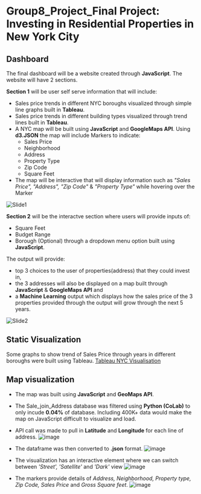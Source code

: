 # Group8_Project_Final Project: Investing in Residential Properties in New York City

## Dashboard
The final dashboard will be a website created through **JavaScript**. The website will have 2 sections.

**Section 1** will be user self serve information that will include:

- Sales price trends in different NYC boroughs visualized through simple line graphs built in **Tableau**.
- Sales price trends in different building types visualized through trend lines built in **Tableau**.
- A NYC map will be built using **JavaScript** and **GoogleMaps API**. Using **d3.JSON** the map will include Markers to indicate:
  - Sales Price
  - Neighborhood
  - Address
  - Property Type
  - Zip Code
  - Square Feet
- The map will be interactive that will display information such as _"Sales Price", "Address", "Zip Code"_ & _"Property Type"_ while hovering over the Marker 

![Slide1](https://user-images.githubusercontent.com/84694664/142731205-b9d670c2-44ae-4220-87de-bc9e5303cb17.PNG)

**Section 2** will be the interactve section where users will provide inputs of:
- Square Feet
- Budget Range
- Borough (Optional)
through a dropdown menu option built using **JavaScript**.

The output will provide:  
- top 3 choices to the user of properties(address) that they could invest in, 
- the 3 addresses will also be displayed on a map built through **JavaScript** & **GoogleMaps API** and 
- a **Machine Learning** output which displays how the sales price of the 3 properties provided through the output will grow through the next 5 years.

![Slide2](https://user-images.githubusercontent.com/84694664/142731218-c7283fbd-29c0-4872-998d-228e651ae668.PNG)

## Static Visualization
Some graphs to show trend of Sales Price through years in different boroughs were built using Tableau. 
[Tableau NYC Visualisation](https://public.tableau.com/app/profile/alexander.r5084/viz/Group8Project/NYCVisualisation)

## Map visualization
- The map was built using **JavaScript** and **GeoMaps API**. 
- The Sale_join_Address database was filtered using **Python (CoLab)** to only incude **0.04%** of database. Including 400K+ data would make the map on JavaScript difficult to visualize and load.
- API call was made to pull in **Latitude** and **Longitude** for each line of address.
![image](https://user-images.githubusercontent.com/84694664/143798666-35c94236-4d6e-4019-b737-e9fb9218b501.png)

- The dataframe was then converted to **.json** format.
![image](https://user-images.githubusercontent.com/84694664/143799245-a5fed61e-60e7-4124-a193-7db7562de04c.png)

- The visualization has an interactive element where we can switch between _'Street', 'Satellite'_ and _'Dark'_ view
![image](https://user-images.githubusercontent.com/84694664/143799120-83949522-2e0a-49d2-a6db-081e575c00d4.png)

- The markers provide details of _Address, Neighborhood, Property type, Zip Code, Sales Price_ and _Gross Square feet_.
![image](https://user-images.githubusercontent.com/84694664/143798318-8bf42e9f-c969-4b75-aa3a-181436137baa.png)

